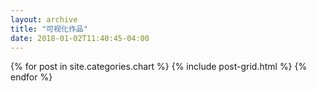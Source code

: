 ```yaml
---
layout: archive
title: "可视化作品"
date: 2018-01-02T11:40:45-04:00
---
```


<div class="tiles">
{% for post in site.categories.chart %}
	{% include post-grid.html %}
{% endfor %}
</div><!-- /.tiles -->
